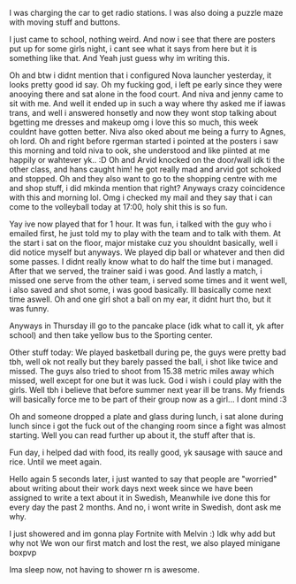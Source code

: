 I was charging the car to get radio stations. I was also doing a puzzle maze with moving stuff and buttons.

I just came to school, nothing weird. And now i see that there are posters put up for some girls night, i cant see what it says from here but it is something like that. And Yeah just guess why im writing this.

Oh and btw i didnt mention that i configured Nova launcher yesterday, it looks pretty good id say.
Oh my fucking god, i left pe early since they were anooying there and sat alone in the food court. And niva and jenny came to sit with me. And well it ended up in such a way where thy asked me if iawas trans, and well i answered honsetly and now they wont stop talking about bgetting me dresses and makeup omg i love this so much, this week couldnt have gotten better. Niva also oked about me being a furry to Agnes, oh lord.
Oh and right before rgerman started i pointed at the posters i saw this morning and told niva to ook, she understood and like piinted at me happily or wahtever yk.. :D
Oh and Arvid knocked on the door/wall idk ti the other class, and hans caught him! he got really mad and arvid got schoked and stopped.
Oh and they also want to go to the shopping centre with me and shop stuff, i did mkinda mention that right? Anyways crazy coincidence with this and morning lol.
Omg i checked my mail and they say that i can come to the volleyball today at 17:00, holy shit this is so fun.

Yay ive now played that for 1 hour. It was fun, i talked with the guy who i emailed first, he just told my to play with the team and to talk with them. At the start i sat on the floor, major mistake cuz you shouldnt basically, well i did notice myself but anyways. We played dip ball or whatever and then did some passes. I didnt really know what to do half the time but i managed. After that we served, the trainer said i was good. And lastly a match, i missed one serve from the other team, i served some times and it went well, i also saved and shot some, i was good basically. Ill basically come next time aswell.
Oh and one girl shot a ball on my ear, it didnt hurt tho, but it was funny.

Anyways in Thursday ill go to the pancake place (idk what to call it, yk after school) and then take yellow bus to the Sporting center.

Other stuff today:
We played basketball during pe, the guys were pretty bad tbh, well ok not really but they barely passed the ball, i shot like twice and missed. The guys also tried to shoot from 15.38 metric miles away which missed, well except for one but it was luck. God i wish i could play with the girls. Well tbh i believe that before summer next year ill be trans. My friends will basically force me to be part of their group now as a girl... I dont mind :3

Oh and someone dropped a plate and glass during lunch, i sat alone during lunch since i got the fuck out of the changing room since a fight was almost starting. Well you can read further up about it, the stuff after that is.

Fun day, i helped dad with food, its really good, yk sausage with sauce and rice. Until we meet again.

Hello again 5 seconds later, i just wanted to say that people are "worried" about writing about their work days next week since we have been assigned to write a text about it in Swedish, Meanwhile ive done this for every day the past 2 months. And no, i wont write in Swedish, dont ask me why.

I just showered and im gonna play Fortnite with Melvin :)
Idk why add but why not
We won our first match and lost the rest, we also played minigane boxpvp

Ima sleep now, not having to shower rn is awesome.